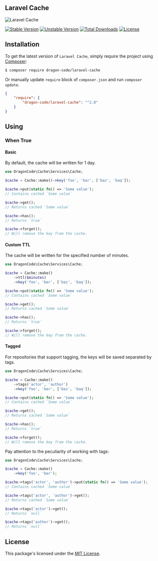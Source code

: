 ## Laravel Cache

<img src="https://preview.dragon-code.pro/TheDragonCode/laravel-cache.svg?brand=laravel" alt="Laravel Cache"/>

[![Stable Version][badge_stable]][link_packagist]
[![Unstable Version][badge_unstable]][link_packagist]
[![Total Downloads][badge_downloads]][link_packagist]
[![License][badge_license]][link_license]

## Installation

To get the latest version of `Laravel Cache`, simply require the project using [Composer](https://getcomposer.org):

```bash
$ composer require dragon-code/laravel-cache
```

Or manually update `require` block of `composer.json` and run `composer update`.

```json
{
    "require": {
        "dragon-code/laravel-cache": "^2.0"
    }
}
```

## Using

### When True

#### Basic

By default, the cache will be written for 1 day.

```php
use DragonCode\Cache\Services\Cache;

$cache = Cache::make()->key('foo', 'bar', ['baz', 'baq']);

$cache->put(static fn() => 'Some value');
// Contains cached `Some value`

$cache->get();
// Returns cached `Some value`

$cache->has();
// Returns `true`

$cache->forget();
// Will remove the key from the cache.
```

#### Custom TTL

The cache will be written for the specified number of minutes.

```php
use DragonCode\Cache\Services\Cache;

$cache = Cache::make()
    ->ttl($minutes)
    ->key('foo', 'bar', ['baz', 'baq']);

$cache->put(static fn() => 'Some value');
// Contains cached `Some value`

$cache->get();
// Returns cached `Some value`

$cache->has();
// Returns `true`

$cache->forget();
// Will remove the key from the cache.
```

#### Tagged

For repositories that support tagging, the keys will be saved separated by tags.

```php
use DragonCode\Cache\Services\Cache;

$cache = Cache::make()
    ->tags('actor', 'author')
    ->key('foo', 'bar', ['baz', 'baq']);

$cache->put(static fn() => 'Some value');
// Contains cached `Some value`

$cache->get();
// Returns cached `Some value`

$cache->has();
// Returns `true`

$cache->forget();
// Will remove the key from the cache.
```

Pay attention to the peculiarity of working with tags:

```php
use DragonCode\Cache\Services\Cache;

$cache = Cache::make()
    ->key('foo', 'bar');

$cache->tags('actor', 'author')->put(static fn() => 'Some value');
// Contains cached `Some value`

$cache->tags('actor', 'author')->get();
// Returns cached `Some value`

$cache->tags('actor')->get();
// Returns `null`

$cache->tags('author')->get();
// Returns `null`
```

## License

This package's licensed under the [MIT License](LICENSE).


[badge_downloads]:  https://img.shields.io/packagist/dt/dragon-code/laravel-cache.svg?style=flat-square

[badge_license]:    https://img.shields.io/packagist/l/dragon-code/laravel-cache.svg?style=flat-square

[badge_stable]:     https://img.shields.io/github/v/release/dragon-code/laravel-cache?label=stable&style=flat-square

[badge_unstable]:   https://img.shields.io/badge/unstable-dev--main-orange?style=flat-square

[link_license]:     LICENSE

[link_packagist]:   https://packagist.org/packages/dragon-code/laravel-cache
